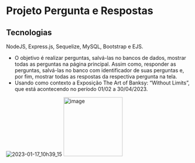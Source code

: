 # Projeto Pergunta e Respostas
## Tecnologias
NodeJS, Express.js, Sequelize, MySQL, Bootstrap e EJS.

* O objetivo é realizar perguntas, salvá-las no bancos de dados, mostrar todas as perguntas na página principal. Assim como, responder as perguntas, salvá-las no banco com identificador de suas perguntas e, por fim, mostrar todas as respostas da respectiva pergunta na tela.
* Usando como contexto a Exposição The Art of Banksy: “Without Limits”, que está acontecendo no período  01/02 a 30/04/2023. 

![2023-01-17_10h39_15](https://user-images.githubusercontent.com/86672122/212921751-dd65578d-7641-4414-b5ba-d7eb43dd5dfd.gif)
<img width="161" alt="image" src="https://user-images.githubusercontent.com/86672122/212922424-1ee53107-0a03-4945-8cdd-0fb206b7af8e.png">

